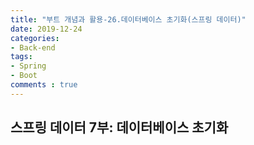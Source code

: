 ```yaml
---
title: "부트 개념과 활용-26.데이터베이스 초기화(스프링 데이터)"
date: 2019-12-24
categories:
- Back-end
tags:
- Spring 
- Boot
comments : true
---
```



## 스프링 데이터 7부: 데이터베이스 초기화
